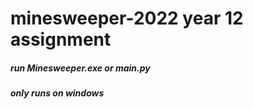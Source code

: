 # minesweeper-2022 year 12 assignment
##### run Minesweeper.exe or main.py
##### only runs on windows
